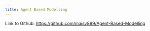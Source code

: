 ```yaml
---
title: Agent Based Modelling
---
```



Link to Github: https://github.com/maisy889/Agent-Based-Modelling
